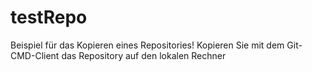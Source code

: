 # testRepo
Beispiel für das Kopieren eines Repositories! 
Kopieren Sie mit dem Git-CMD-Client das Repository auf den lokalen Rechner

